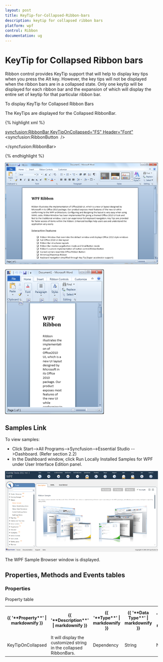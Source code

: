 ```yaml
---
layout: post
title: KeyTip-for-Collapsed-Ribbon-bars
description: keytip for collapsed ribbon bars
platform: wpf
control: Ribbon
documentation: ug
---
```


# KeyTip for Collapsed Ribbon bars

Ribbon control provides KeyTip support that will help to display key tips when you press the Alt key. However, the key tips will not be displayed when the ribbon bars are in a collapsed state. Only one keytip will be displayed for each ribbon bar and the expansion of which will display the entire set of keytip for that particular ribbon bar.

To display KeyTip for Collapsed Ribbon Bars

The KeyTips are displayed for the Collapsed RibbonBar.

{% highlight xml %}

    

   <syncfusion:RibbonBar KeyTipOnCollapsed="FS" Header="Font">
<syncfusion:RibbonButton  />



</syncfusion:RibbonBar>

 {% endhighlight %}











![](KeyTip-for-Collapsed-Ribbon-bars_images/KeyTip-for-Collapsed-Ribbon-bars_img1.png)








![C:/Users/riaj/Desktop/David/keytiponcollapsed.png](KeyTip-for-Collapsed-Ribbon-bars_images/KeyTip-for-Collapsed-Ribbon-bars_img2.png)




## Samples Link

To view samples:

* Click Start-->All Programs-->Syncfusion-->Essential Studio <version number> -->Dashboard. (Refer section 2.2)
* In the Dashboard window, click Run Locally Installed Samples for WPF under User Interface Edition panel. 



![](KeyTip-for-Collapsed-Ribbon-bars_images/KeyTip-for-Collapsed-Ribbon-bars_img3.png)




The WPF Sample Browser window is displayed.

## Properties, Methods and Events tables

### Properties



Property table

<table>
<tr>
<th>
{{ '**Property**' | markdownify }}</th><th>
{{ '**Description**' | markdownify }}</th><th>
{{ '**Type**' | markdownify }}</th><th>
{{ '**Data Type**' | markdownify }}</th><th>
{{ '**Reference links**' | markdownify }}</th></tr>
<tr>
<td>
KeyTipOnCollapsed</td><td>
It will display the customized string in the collapsed RibbonBars.</td><td>
Dependency </td><td>
String</td><td>
NA</td></tr>
</table>


